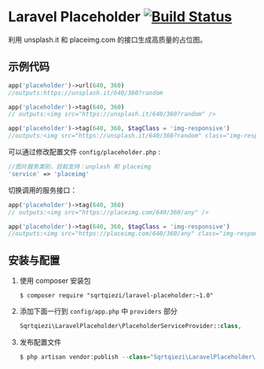 # Laravel Placeholder [![Build Status](https://api.travis-ci.org/sqrtqiezi/laravel-placeholder.svg?branch=master)](https://travis-ci.org/sqrtqiezi/laravel-placeholder)

利用 unsplash.it 和 placeimg.com 的接口生成高质量的占位图。

## 示例代码

```php
app('placeholder')->url(640, 360)
//outputs:https://unsplash.it/640/360?random

app('placeholder')->tag(640, 360)
// outputs:<img src="https://unsplash.it/640/360?random" />

app('placeholder')->tag(640, 360, $tagClass = 'img-responsive')
//outputs:<img src="https://unsplash.it/640/360?random" class="img-responsive" />         
```

可以通过修改配置文件 `config/placeholder.php` :
```php
//图片服务类别，目前支持：unplash 和 placeimg
'service' => 'placeimg'
```

切换调用的服务接口：
```php
app('placeholder')->tag(640, 360)
// outputs:<img src="https://placeimg.com/640/360/any" />

app('placeholder')->tag(640, 360, $tagClass = 'img-responsive')
//outputs:<img src="https://placeimg.com/640/360/any" class="img-responsive" /> 
```


## 安装与配置

1. 使用 composer 安装包

    ```shell
    $ composer require "sqrtqiezi/laravel-placeholder:~1.0"
    ```

2. 添加下面一行到 `config/app.php` 中 `providers` 部分

    ```php
    Sqrtqiezi\LaravelPlaceholder\PlaceholderServiceProvider::class,
    ```

3. 发布配置文件

    ```php
    $ php artisan vendor:publish --class="Sqrtqiezi\LaravelPlaceholder\PlaceholderServiceProvider"
    ```
  
